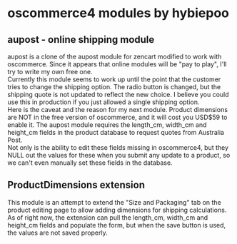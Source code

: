 # oscommerce4 modules by hybiepoo

## aupost - online shipping module
aupost is a clone of the aupost module for zencart modified to work with oscommerce.
Since it appears that online modules will be "pay to play", I'll try to write my own free one.
<br>
Currently this module seems to work up until the point that the customer tries to change the shipping option.
The radio button is changed, but the shipping quote is not updated to reflect the new choice. I believe you could use this in production
if you just allowed a single shipping option.
<br>
Here is the caveat and the reason for my next module. 
Product dimensions are NOT in the free version of oscommerce, and it will cost you USD$59 to enable it. The aupost module requires the length_cm, width_cm and height_cm fields
 in the product database to request quotes from Australia Post.
 <br>
 Not only is the ability to edit these fields missing in oscommerce4, but they NULL out the values for these when you submit any update to a product, 
 so we can't even manually set these fields in the database.
 <br>
 ## ProductDimensions extension
 This module is an attempt to extend the "Size and Packaging" tab on the product editing page to allow adding dimensions for shipping calculations.
 <br>
 As of right now, the extension can pull the length_cm, width_cm and height_cm fields and populate the form, but when the save button is used, the values are not saved properly.



